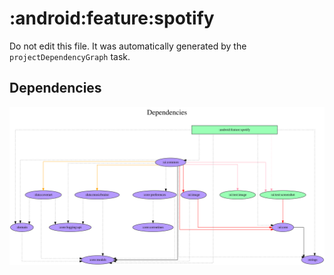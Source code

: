 # :android:feature:spotify

Do not edit this file.
It was automatically generated by the `projectDependencyGraph` task.

## Dependencies
![](assets/module_dependency_graph.svg)
